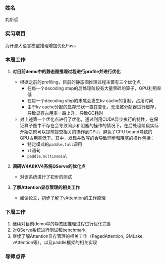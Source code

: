 ### 姓名
刘斯哲

### 实习项目
为开源大语言模型推理增加优化Pass

### 本周工作

1. **对目前demo中的静态图推理过程进行profile并进行优化**

	* 根据之前的profiling，目前的静态图推理过程主要有三个优化点：
    	* 在每一个decoding step的后处理阶段有大量零碎的算子，GPU利用率低
    	* 在每一个decoding step的末尾会发生kv cache的复制，占用时间
    	* 由于kv cache分配的显存形状一直在变化，无法被分配器进行缓存，导致显存占用率一路上升，导致GC耗时
  	* 对上述第一个优化点进行了优化，通过利用CUDA异步执行的特性，在保证算子图中不存在会导致同步和阻塞的操作的情况下，在后处理阶段实际开始之前可以提前提交相关的操作到GPU，避免了CPU bound导致的GPU占用率低下。其中，发现并改写的会导致同步和阻塞的操作包括：
    	* 特定模式的`paddle.full`调用
    	* `if`语句
    	* `paddle.multinomial`


2. **调研W4A8KV4系统QServe的优化点**

	* 对该系统进行了初步的测试

3. **了解Attention显存管理的相关工作**

    * 阅读论文，初步了解了vAttention的工作原理


### 下周工作

1. 继续对目前demo中的静态图推理过程进行优化完善
2. 对QServe系统进行测试和benchmark
3. 继续了解Attention显存管理的相关工作（PagedAttention, GMLake, vAttention等），以及paddle框架的相关实现

### 导师点评
